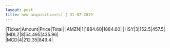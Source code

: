 ```yaml
---
layout: post
title: new acquisition(s) | 31-07-2019
---
```

|Ticker|Amount|Price|Total|
|AMZN|1|1884.60|1884.60|
|HSY|3|152.5|457.5|   
|MDLZ|8|54.495|435.96|   
|MCD|4|212.35|849.4| 
